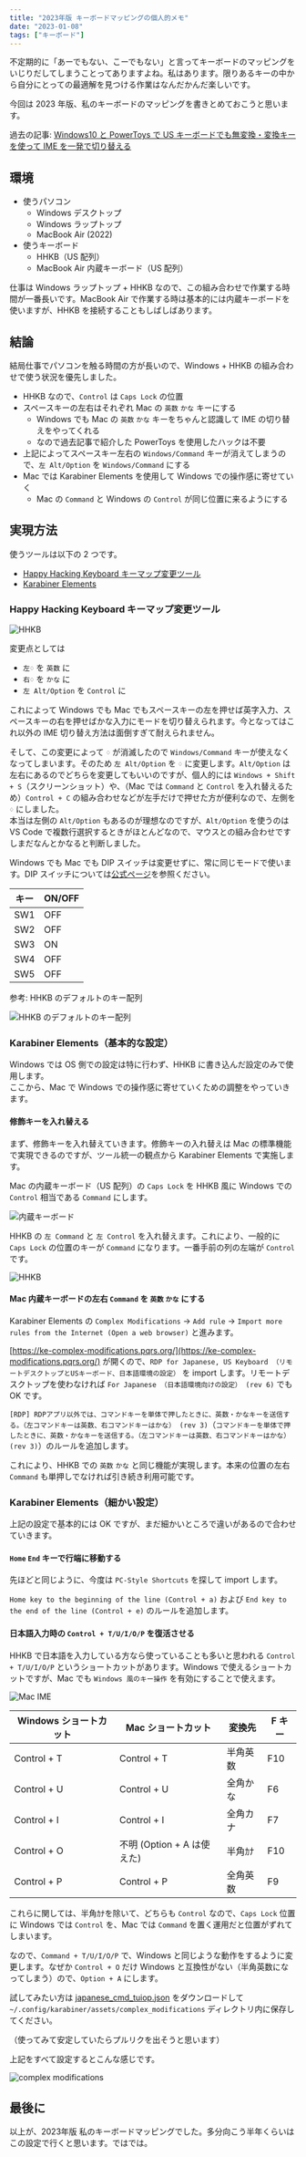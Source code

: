 ```yaml
---
title: "2023年版 キーボードマッピングの個人的メモ"
date: "2023-01-08"
tags: ["キーボード"]
---
```


不定期的に「あーでもない、こーでもない」と言ってキーボードのマッピングをいじりだしてしまうことってありますよね。私はあります。限りあるキーの中から自分にとっての最適解を見つける作業はなんだかんだ楽しいです。

今回は 2023 年版、私のキーボードのマッピングを書きとめておこうと思います。

過去の記事: [Windows10 と PowerToys で US キーボードでも無変換・変換キーを使って IME を一発で切り替える](https://qiita.com/SogoK/items/7e0ea37c3e958c39608c)

## 環境

* 使うパソコン
  * Windows デスクトップ
  * Windows ラップトップ
  * MacBook Air (2022)
* 使うキーボード
  * HHKB（US 配列）
  * MacBook Air 内蔵キーボード（US 配列）

仕事は Windows ラップトップ + HHKB なので、この組み合わせで作業する時間が一番長いです。MacBook Air で作業する時は基本的には内蔵キーボードを使いますが、HHKB を接続することもしばしばあります。

## 結論

結局仕事でパソコンを触る時間の方が長いので、Windows + HHKB の組み合わせで使う状況を優先しました。

- HHKB なので、`Control` は `Caps Lock` の位置
- スペースキーの左右はそれぞれ Mac の `英数` `かな` キーにする
  - Windows でも Mac の `英数` `かな` キーをちゃんと認識して IME の切り替えをやってくれる
  - なので過去記事で紹介した PowerToys を使用したハックは不要
- 上記によってスペースキー左右の `Windows/Command` キーが消えてしまうので、`左 Alt/Option` を `Windows/Command` にする
- Mac では Karabiner Elements を使用して Windows での操作感に寄せていく
  - Mac の `Command` と Windows の `Control` が同じ位置に来るようにする

## 実現方法

使うツールは以下の 2 つです。

- [Happy Hacking Keyboard キーマップ変更ツール](https://happyhackingkb.com/jp/download/)
- [Karabiner Elements](https://karabiner-elements.pqrs.org/)

### Happy Hacking Keyboard キーマップ変更ツール

![HHKB](/images/posts/2023/01/keyboard_hhkb_remap.png)

変更点としては

- `左♢` を `英数` に
- `右♢` を `かな` に
- `左 Alt/Option` を `Control` に

これによって Windows でも Mac でもスペースキーの左を押せば英字入力、スペースキーの右を押せばかな入力にモードを切り替えられます。今となってはこれ以外の IME 切り替え方法は面倒すぎて耐えられません。

そして、この変更によって `♢` が消滅したので `Windows/Command` キーが使えなくなってしまいます。そのため `左 Alt/Option` を `♢` に変更します。`Alt/Option` は左右にあるのでどちらを変更してもいいのですが、個人的には `Windows + Shift + S`（スクリーンショット）や、（Mac では `Command` と `Control` を入れ替えるため）`Control + C` の組み合わせなどが左手だけで押せた方が便利なので、左側を `♢` にしました。  
本当は左側の `Alt/Option` もあるのが理想なのですが、`Alt/Option` を使うのは VS Code で複数行選択するときがほとんどなので、マウスとの組み合わせですしまだなんとかなると判断しました。

Windows でも Mac でも DIP スイッチは変更せずに、常に同じモードで使います。DIP スイッチについては[公式ページ](https://happyhackingkb.com/jp/products/discontinued/hhkb_backview.html)を参照ください。

| キー | ON/OFF |
| ---- | ------ |
| SW1  | OFF    |
| SW2  | OFF    |
| SW3  | ON     |
| SW4  | OFF    |
| SW5  | OFF    |

参考: HHKB のデフォルトのキー配列

![HHKB のデフォルトのキー配列](https://happyhackingkb.com/jp/products/image/leaflet/pro_keytop_a_l.jpg)

### Karabiner Elements（基本的な設定）

Windows では OS 側での設定は特に行わず、HHKB に書き込んだ設定のみで使用します。  
ここから、Mac で Windows での操作感に寄せていくための調整をやっていきます。

#### 修飾キーを入れ替える

まず、修飾キーを入れ替えていきます。修飾キーの入れ替えは Mac の標準機能で実現できるのですが、ツール統一の観点から Karabiner Elements で実施します。

Mac の内蔵キーボード（US 配列）の `Caps Lock` を HHKB 風に Windows での `Control` 相当である `Command` にします。

![内蔵キーボード](/images/posts/2023/01/keyboard_ke_internal.png)

HHKB の `左 Command` と `左 Control` を入れ替えます。これにより、一般的に `Caps Lock` の位置のキーが `Command` になります。一番手前の列の左端が `Control` です。

![HHKB](/images/posts/2023/01/keyboard_ke_hhkb.png)

#### Mac 内蔵キーボードの左右 `Command` を `英数` `かな` にする

Karabiner Elements の `Complex Modifications` → `Add rule` → `Import more rules from the Internet (Open a web browser)` と進みます。

[https://ke-complex-modifications.pqrs.org/](https://ke-complex-modifications.pqrs.org/) が開くので、`RDP for Japanese, US Keyboard （リモートデスクトップとUSキーボード、日本語環境の設定）` を import します。リモートデスクトップを使わなければ `For Japanese （日本語環境向けの設定） (rev 6)` でも OK です。

`[RDP] RDPアプリ以外では、コマンドキーを単体で押したときに、英数・かなキーを送信する。（左コマンドキーは英数、右コマンドキーはかな） (rev 3)`（`コマンドキーを単体で押したときに、英数・かなキーを送信する。（左コマンドキーは英数、右コマンドキーはかな） (rev 3)`）のルールを追加します。

これにより、HHKB での `英数` `かな` と同じ機能が実現します。本来の位置の左右 `Command` も単押しでなければ引き続き利用可能です。

### Karabiner Elements（細かい設定）

上記の設定で基本的には OK ですが、まだ細かいところで違いがあるので合わせていきます。

#### `Home` `End` キーで行端に移動する

先ほどと同じように、今度は `PC-Style Shortcuts` を探して import します。

`Home key to the beginning of the line (Control + a)` および `End key to the end of the line (Control + e)` のルールを追加します。

#### 日本語入力時の `Control + T/U/I/O/P` を復活させる

HHKB で日本語を入力している方なら使っていることも多いと思われる `Control + T/U/I/O/P` というショートカットがあります。Windows で使えるショートカットですが、Mac でも `Windows 風のキー操作` を有効にすることで使えます。

![Mac IME](/images/posts/2023/01/keyboard_mac_ime.png)

| Windows ショートカット | Mac ショートカット         | 変換先   | F キー |
| ---------------------- | -------------------------- | -------- | ------ |
| Control + T            | Control + T                | 半角英数 | F10    |
| Control + U            | Control + U                | 全角かな | F6     |
| Control + I            | Control + I                | 全角カナ | F7     |
| Control + O            | 不明 (Option + A は使えた) | 半角ｶﾅ   | F10    |
| Control + P            | Control + P                | 全角英数 | F9     |

これらに関しては、半角ｶﾅを除いて、どちらも `Control` なので、`Caps Lock` 位置に Windows では `Control` を、Mac では `Command` を置く運用だと位置がずれてしまいます。

なので、`Command + T/U/I/O/P` で、Windows と同じような動作をするように変更します。なぜか `Control + O` だけ Windows と互換性がない（半角英数になってしまう）ので、`Option + A` にします。

試してみたい方は [japanese_cmd_tuiop.json](https://raw.githubusercontent.com/SogoKato/KE-complex_modifications/feature/cmd-tuiop/public/json/japanese_cmd_tuiop.json) をダウンロードして `~/.config/karabiner/assets/complex_modifications` ディレクトリ内に保存してください。

（使ってみて安定していたらプルリクを出そうと思います）

上記をすべて設定するとこんな感じです。

![complex modifications](/images/posts/2023/01/keyboard_ke_complex.png)

## 最後に

以上が、2023年版 私のキーボードマッピングでした。多分向こう半年くらいはこの設定で行くと思います。ではでは。
